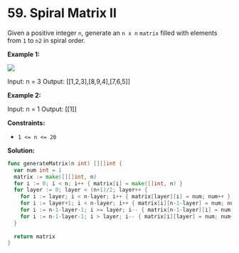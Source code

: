 # 59.  Spiral Matrix II

Given a positive integer  `n`, generate an  `n x n`  `matrix`  filled with elements from  `1`  to  `n2`  in spiral order.

**Example 1:**

![](https://assets.leetcode.com/uploads/2020/11/13/spiraln.jpg)

Input: n = 3
Output: [[1,2,3],[8,9,4],[7,6,5]]

**Example 2:**

Input: n = 1
Output: [[1]]

**Constraints:**

-   `1 <= n <= 20`

**Solution:**

```go
func generateMatrix(n int) [][]int {
  var num int = 1
  matrix := make([][]int, n)
  for i := 0; i < n; i++ { matrix[i] = make([]int, n) }
  for layer := 0; layer < (n+1)/2; layer++ {
    for i := layer; i < n-layer; i++ { matrix[layer][i] = num; num++ }
    for i := layer+1; i < n-layer; i++ { matrix[i][n-1-layer] = num; num++ }
    for i := n-1-layer-1; i >= layer; i-- { matrix[n-1-layer][i] = num; num++ }
    for i := n-1-layer-1; i > layer; i-- { matrix[i][layer] = num; num++ }
  }
  
  return matrix
}
```
